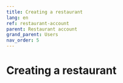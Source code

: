 ```yaml
---
title: Creating a restaurant
lang: en
ref: restaurant-account
parent: Restaurant account
grand_parent: Users
nav_order: 5
---
```


# Creating a restaurant
